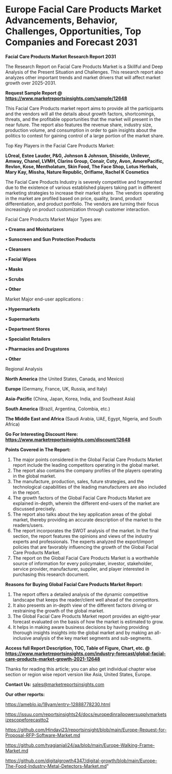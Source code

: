  # Europe Facial Care Products Market Advancements, Behavior, Challenges, Opportunities, Top Companies and Forecast 2031

<strong>Facial Care Products Market Research Report 2031</strong>

The Research Report on Facial Care Products Market is a Skillful and Deep Analysis of the Present Situation and Challenges. This research report also analyzes other important trends and market drivers that will affect market growth over 2025-2031.

<strong>Request Sample Report @ <a href=https://www.marketreportsinsights.com/sample/12648>https://www.marketreportsinsights.com/sample/12648</a></strong>

This Facial Care Products market report aims to provide all the participants and the vendors will all the details about growth factors, shortcomings, threats, and the profitable opportunities that the market will present in the near future. The report also features the revenue share, industry size, production volume, and consumption in order to gain insights about the politics to contest for gaining control of a large portion of the market share.

Top Key Players in the Facial Care Products Market:

<strong>LOreal, Estee Lauder, P&G, Johnson & Johnson, Shiseido, Unilever, Amway, Chanel, LVMH, Clarins Group, Conair, Coty, Avon, AmorePacific, Revlon, Kose, Mentholatum, Skin Food, The Face Shop, Lotus Herbals, Mary Kay, Missha, Nature Republic, Oriflame, Rachel K Cosmetics</strong>

The Facial Care Products Industry is severely competitive and fragmented due to the existence of various established players taking part in different marketing strategies to increase their market share. The vendors operating in the market are profiled based on price, quality, brand, product differentiation, and product portfolio. The vendors are turning their focus increasingly on product customization through customer interaction.

Facial Care Products Market Major Types are:

<strong>• Creams and Moisturizers

• Sunscreen and Sun Protection Products

• Cleansers

• Facial Wipes

• Masks

• Scrubs

• Other</strong>

Market Major end-user applications :

<strong>• Hypermarkets

• Supermarkets

• Department Stores

• Specialist Retailers

• Pharmacies and Drugstores

• Other</strong>

Regional Analysis

</u><strong><b>North America</b></strong> (the United States, Canada, and Mexico)

<strong><b>Europe </b></strong>(Germany, France, UK, Russia, and Italy)

<strong><b>Asia-Pacific</b></strong> (China, Japan, Korea, India, and Southeast Asia)

<strong><b>South America</b></strong> (Brazil, Argentina, Colombia, etc.)

<strong><b>The Middle East and Africa</b></strong> (Saudi Arabia, UAE, Egypt, Nigeria, and South Africa)

<strong>Go For Interesting Discount Here: <a href=https://www.marketreportsinsights.com/discount/12648>https://www.marketreportsinsights.com/discount/12648</a></strong>

<strong>Points Covered in The Report:</strong>
<ol>
  <li>The major points considered in the Global Facial Care Products Market report include the leading competitors operating in the global market.</li>
  <li>The report also contains the company profiles of the players operating in the global market.</li>
  <li>The manufacture, production, sales, future strategies, and the technological capabilities of the leading manufacturers are also included in the report.</li>
  <li>The growth factors of the Global Facial Care Products Market are explained in-depth, wherein the different end-users of the market are discussed precisely.</li>
  <li>The report also talks about the key application areas of the global market, thereby providing an accurate description of the market to the readers/users.</li>
  <li>The report incorporates the SWOT analysis of the market. In the final section, the report features the opinions and views of the industry experts and professionals. The experts analyzed the export/import policies that are favorably influencing the growth of the Global Facial Care Products Market.</li>
  <li>The report on the Global Facial Care Products Market is a worthwhile source of information for every policymaker, investor, stakeholder, service provider, manufacturer, supplier, and player interested in purchasing this research document.</li>
</ol>
<strong>Reasons for Buying Global Facial Care Products Market Report:</strong>

<ol>
  <li>The report offers a detailed analysis of the dynamic competitive landscape that keeps the reader/client well ahead of the competitors.</li>
  <li>It also presents an in-depth view of the different factors driving or restraining the growth of the global market.</li>
  <li>The Global Facial Care Products Market report provides an eight-year forecast evaluated on the basis of how the market is estimated to grow.</li>
  <li>It helps in making aware business decisions by having providing thorough insights insights into the global market and by making an all-inclusive analysis of the key market segments and sub-segments.</li>
</ol>
<strong>Access full Report Description, TOC, Table of Figure, Chart, etc. @ <a href=https://www.marketreportsinsights.com/industry-forecast/global-facial-care-products-market-growth-2021-12648>https://www.marketreportsinsights.com/industry-forecast/global-facial-care-products-market-growth-2021-12648</a></strong>


Thanks for reading this article; you can also get individual chapter wise section or region wise report version like Asia, United States, Europe.

<strong>Contact Us:</strong>
sales@marketreportsinsights.com

<strong>Our other reports:</strong>

<a href=https://ameblo.jp/18yam/entry-12888778230.html>https://ameblo.jp/18yam/entry-12888778230.html</a>

<a href=https://issuu.com/reportsinsights24/docs/europedinrailpowersupplymarketsizescopeforecastto2>https://issuu.com/reportsinsights24/docs/europedinrailpowersupplymarketsizescopeforecastto2</a>

<a href=https://github.com/Hindavi23/reportsinsight/blob/main/Europe-Request-for-Proposal-RFP-Software-Market.md>https://github.com/Hindavi23/reportsinsight/blob/main/Europe-Request-for-Proposal-RFP-Software-Market.md</a>

<a href=https://github.com/tyagianjali24/aa/blob/main/Europe-Walking-Frame-Market.md>https://github.com/tyagianjali24/aa/blob/main/Europe-Walking-Frame-Market.md</a>

<a href=https://github.com/digitalgrowth4347/digital-growth/blob/main/Europe-The-Food-Industry-Metal-Detectors-Market.md>https://github.com/digitalgrowth4347/digital-growth/blob/main/Europe-The-Food-Industry-Metal-Detectors-Market.md</a>"
